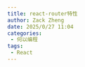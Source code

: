 ```yaml
---
title: react-router特性
author: Zack Zheng
date: 2025/0/27 11:04
categories:
 - 何以编程
tags:
 - React
---
```


<Suspense>
  <my-codes repo="o-bricks" path="demoCodes/React/vite-react/src/main.tsx" lang="tsx" lazy />
</Suspense>
